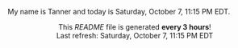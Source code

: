 My name is Tanner and today is Saturday, October 7, 11:15 PM EDT.

<p align="center">This <i>README</i> file is generated <b>every 3 hours</b>!</br>Last refresh: Saturday, October 7, 11:15 PM EDT<br /></p>
